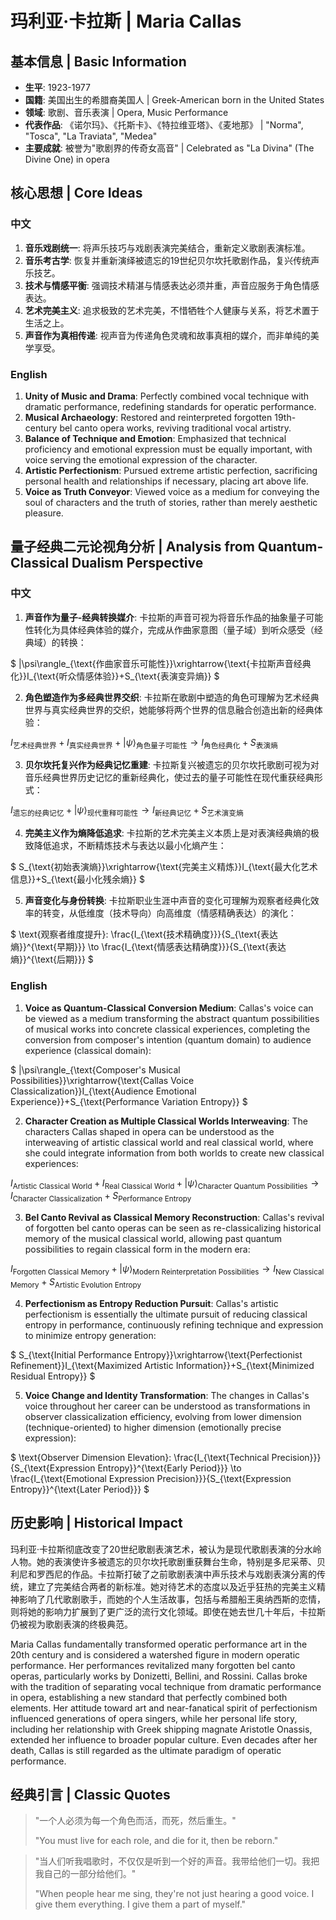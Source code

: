 # 玛利亚·卡拉斯 | Maria Callas

## 基本信息 | Basic Information
- **生平**: 1923-1977
- **国籍**: 美国出生的希腊裔美国人 | Greek-American born in the United States
- **领域**: 歌剧、音乐表演 | Opera, Music Performance
- **代表作品**: 《诺尔玛》、《托斯卡》、《特拉维亚塔》、《麦地那》 | "Norma", "Tosca", "La Traviata", "Medea"
- **主要成就**: 被誉为"歌剧界的传奇女高音" | Celebrated as "La Divina" (The Divine One) in opera

## 核心思想 | Core Ideas

### 中文
1. **音乐戏剧统一**: 将声乐技巧与戏剧表演完美结合，重新定义歌剧表演标准。
2. **音乐考古学**: 恢复并重新演绎被遗忘的19世纪贝尔坎托歌剧作品，复兴传统声乐技艺。
3. **技术与情感平衡**: 强调技术精湛与情感表达必须并重，声音应服务于角色情感表达。
4. **艺术完美主义**: 追求极致的艺术完美，不惜牺牲个人健康与关系，将艺术置于生活之上。
5. **声音作为真相传递**: 视声音为传递角色灵魂和故事真相的媒介，而非单纯的美学享受。

### English
1. **Unity of Music and Drama**: Perfectly combined vocal technique with dramatic performance, redefining standards for operatic performance.
2. **Musical Archaeology**: Restored and reinterpreted forgotten 19th-century bel canto opera works, reviving traditional vocal artistry.
3. **Balance of Technique and Emotion**: Emphasized that technical proficiency and emotional expression must be equally important, with voice serving the emotional expression of the character.
4. **Artistic Perfectionism**: Pursued extreme artistic perfection, sacrificing personal health and relationships if necessary, placing art above life.
5. **Voice as Truth Conveyor**: Viewed voice as a medium for conveying the soul of characters and the truth of stories, rather than merely aesthetic pleasure.

## 量子经典二元论视角分析 | Analysis from Quantum-Classical Dualism Perspective

### 中文
1. **声音作为量子-经典转换媒介**: 卡拉斯的声音可视为将音乐作品的抽象量子可能性转化为具体经典体验的媒介，完成从作曲家意图（量子域）到听众感受（经典域）的转换：

$`
|\psi\rangle_{\text{作曲家音乐可能性}}\xrightarrow{\text{卡拉斯声音经典化}}I_{\text{听众情感体验}}+S_{\text{表演变异熵}}
`$

2. **角色塑造作为多经典世界交织**: 卡拉斯在歌剧中塑造的角色可理解为艺术经典世界与真实经典世界的交织，她能够将两个世界的信息融合创造出新的经典体验：

$`
I_{\text{艺术经典世界}}+I_{\text{真实经典世界}}+|\psi\rangle_{\text{角色量子可能性}}\rightarrow I_{\text{角色经典化}}+S_{\text{表演熵}}
`$

3. **贝尔坎托复兴作为经典记忆重建**: 卡拉斯复兴被遗忘的贝尔坎托歌剧可视为对音乐经典世界历史记忆的重新经典化，使过去的量子可能性在现代重获经典形式：

$`
I_{\text{遗忘的经典记忆}}+|\psi\rangle_{\text{现代重释可能性}}\rightarrow I_{\text{新经典记忆}}+S_{\text{艺术演变熵}}
`$

4. **完美主义作为熵降低追求**: 卡拉斯的艺术完美主义本质上是对表演经典熵的极致降低追求，不断精炼技术与表达以最小化熵产生：

$`
S_{\text{初始表演熵}}\xrightarrow{\text{完美主义精炼}}I_{\text{最大化艺术信息}}+S_{\text{最小化残余熵}}
`$

5. **声音变化与身份转换**: 卡拉斯职业生涯中声音的变化可理解为观察者经典化效率的转变，从低维度（技术导向）向高维度（情感精确表达）的演化：

$`
\text{观察者维度提升}: \frac{I_{\text{技术精确度}}}{S_{\text{表达熵}}^{\text{早期}}} \to \frac{I_{\text{情感表达精确度}}}{S_{\text{表达熵}}^{\text{后期}}}
`$

### English
1. **Voice as Quantum-Classical Conversion Medium**: Callas's voice can be viewed as a medium transforming the abstract quantum possibilities of musical works into concrete classical experiences, completing the conversion from composer's intention (quantum domain) to audience experience (classical domain):

$`
|\psi\rangle_{\text{Composer's Musical Possibilities}}\xrightarrow{\text{Callas Voice Classicalization}}I_{\text{Audience Emotional Experience}}+S_{\text{Performance Variation Entropy}}
`$

2. **Character Creation as Multiple Classical Worlds Interweaving**: The characters Callas shaped in opera can be understood as the interweaving of artistic classical world and real classical world, where she could integrate information from both worlds to create new classical experiences:

$`
I_{\text{Artistic Classical World}}+I_{\text{Real Classical World}}+|\psi\rangle_{\text{Character Quantum Possibilities}}\rightarrow I_{\text{Character Classicalization}}+S_{\text{Performance Entropy}}
`$

3. **Bel Canto Revival as Classical Memory Reconstruction**: Callas's revival of forgotten bel canto operas can be seen as re-classicalizing historical memory of the musical classical world, allowing past quantum possibilities to regain classical form in the modern era:

$`
I_{\text{Forgotten Classical Memory}}+|\psi\rangle_{\text{Modern Reinterpretation Possibilities}}\rightarrow I_{\text{New Classical Memory}}+S_{\text{Artistic Evolution Entropy}}
`$

4. **Perfectionism as Entropy Reduction Pursuit**: Callas's artistic perfectionism is essentially the ultimate pursuit of reducing classical entropy in performance, continuously refining technique and expression to minimize entropy generation:

$`
S_{\text{Initial Performance Entropy}}\xrightarrow{\text{Perfectionist Refinement}}I_{\text{Maximized Artistic Information}}+S_{\text{Minimized Residual Entropy}}
`$

5. **Voice Change and Identity Transformation**: The changes in Callas's voice throughout her career can be understood as transformations in observer classicalization efficiency, evolving from lower dimension (technique-oriented) to higher dimension (emotionally precise expression):

$`
\text{Observer Dimension Elevation}: \frac{I_{\text{Technical Precision}}}{S_{\text{Expression Entropy}}^{\text{Early Period}}} \to \frac{I_{\text{Emotional Expression Precision}}}{S_{\text{Expression Entropy}}^{\text{Later Period}}}
`$

## 历史影响 | Historical Impact
玛利亚·卡拉斯彻底改变了20世纪歌剧表演艺术，被认为是现代歌剧表演的分水岭人物。她的表演使许多被遗忘的贝尔坎托歌剧重获舞台生命，特别是多尼采蒂、贝利尼和罗西尼的作品。卡拉斯打破了之前歌剧表演中声乐技术与戏剧表演分离的传统，建立了完美结合两者的新标准。她对待艺术的态度以及近乎狂热的完美主义精神影响了几代歌剧歌手，而她的个人生活故事，包括与希腊船王奥纳西斯的恋情，则将她的影响力扩展到了更广泛的流行文化领域。即使在她去世几十年后，卡拉斯仍被视为歌剧表演的终极典范。

Maria Callas fundamentally transformed operatic performance art in the 20th century and is considered a watershed figure in modern operatic performance. Her performances revitalized many forgotten bel canto operas, particularly works by Donizetti, Bellini, and Rossini. Callas broke with the tradition of separating vocal technique from dramatic performance in opera, establishing a new standard that perfectly combined both elements. Her attitude toward art and near-fanatical spirit of perfectionism influenced generations of opera singers, while her personal life story, including her relationship with Greek shipping magnate Aristotle Onassis, extended her influence to broader popular culture. Even decades after her death, Callas is still regarded as the ultimate paradigm of operatic performance.

## 经典引言 | Classic Quotes
> "一个人必须为每一个角色而活，而死，然后重生。"
> 
> "You must live for each role, and die for it, then be reborn."

> "当人们听我唱歌时，不仅仅是听到一个好的声音。我带给他们一切。我把我自己的一部分给他们。"
> 
> "When people hear me sing, they're not just hearing a good voice. I give them everything. I give them a part of myself." 